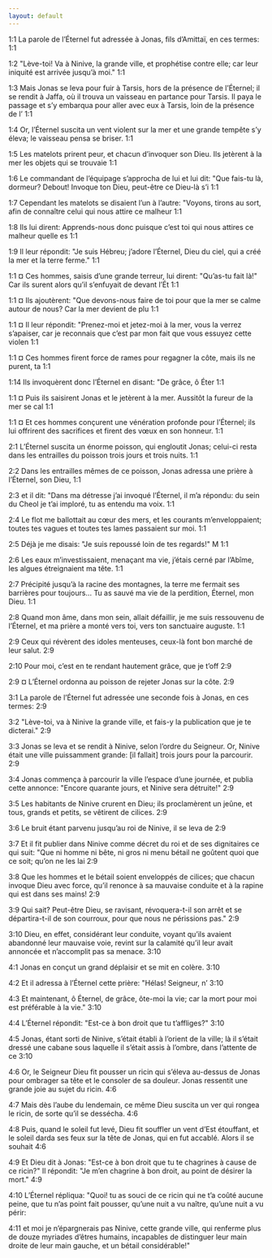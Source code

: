 ```yaml
---
layout: default
---
```


<span class="marginnote nb" label="1:1" name="1:1">1:1</span><span style="display:none">¤1:1¤</span>
 La parole de l’Éternel fut adressée à Jonas, fils d’Amittaï, en ces termes:
<span class="marginnote nb" label="1:1" name="1:1">1:1</span><span style="display:none">¤1:1¤</span>

<span class="marginnote nb" label="1:2" name="1:2">1:2</span><span style="display:none">¤1:2¤</span>
 "Lève-toi! Va à Ninive, la grande ville, et prophétise contre elle; car leur iniquité est arrivée jusqu’à moi."
<span class="marginnote nb" label="1:1" name="1:1">1:1</span><span style="display:none">¤1:1¤</span>

<span class="marginnote nb" label="1:3" name="1:3">1:3</span><span style="display:none">¤1:3¤</span>
 Mais Jonas se leva pour fuir à Tarsis, hors de la présence de l’Éternel; il se rendit à Jaffa, où il trouva un vaisseau en partance pour Tarsis. Il paya le passage et s’y embarqua pour aller avec eux à Tarsis, loin de la présence de l’
<span class="marginnote nb" label="1:1" name="1:1">1:1</span><span style="display:none">¤1:1¤</span>

<span class="marginnote nb" label="1:4" name="1:4">1:4</span><span style="display:none">¤1:4¤</span>
 Or, l’Éternel suscita un vent violent sur la mer et une grande tempête s’y éleva; le vaisseau pensa se briser.
<span class="marginnote nb" label="1:1" name="1:1">1:1</span><span style="display:none">¤1:1¤</span>

<span class="marginnote nb" label="1:5" name="1:5">1:5</span><span style="display:none">¤1:5¤</span>
 Les matelots prirent peur, et chacun d’invoquer son Dieu. Ils jetèrent à la mer les objets qui se trouvaie
<span class="marginnote nb" label="1:1" name="1:1">1:1</span><span style="display:none">¤1:1¤</span>

<span class="marginnote nb" label="1:6" name="1:6">1:6</span><span style="display:none">¤1:6¤</span>
Le commandant de l’équipage s’approcha de lui et lui dit: "Que fais-tu là, dormeur? Debout! Invoque ton Dieu, peut-être ce Dieu-là s’i
<span class="marginnote nb" label="1:1" name="1:1">1:1</span><span style="display:none">¤1:1¤</span>

<span class="marginnote nb" label="1:7" name="1:7">1:7</span><span style="display:none">¤1:7¤</span>
Cependant les matelots se disaient l’un à l’autre: "Voyons, tirons au sort, afin de connaître celui qui nous attire ce malheur
<span class="marginnote nb" label="1:1" name="1:1">1:1</span><span style="display:none">¤1:1¤</span>

<span class="marginnote nb" label="1:8" name="1:8">1:8</span><span style="display:none">¤1:8¤</span>
Ils lui dirent: Apprends-nous donc puisque c’est toi qui nous attires ce malheur quelle es
<span class="marginnote nb" label="1:1" name="1:1">1:1</span><span style="display:none">¤1:1¤</span>

<span class="marginnote nb" label="1:9" name="1:9">1:9</span><span style="display:none">¤1:9¤</span>
 Il leur répondit: "Je suis Hébreu; j’adore l’Éternel, Dieu du ciel, qui a créé la mer et la terre ferme."
<span class="marginnote nb" label="1:1" name="1:1">1:1</span><span style="display:none">¤1:1¤</span>

<span class="marginnote nb" label="1:1" name="1:1">1:1</span><span style="display:none">¤1:1¤</span>
¤ Ces hommes, saisis d’une grande terreur, lui dirent: "Qu’as-tu fait là!" Car ils surent alors qu’il s’enfuyait de devant l’Ét
<span class="marginnote nb" label="1:1" name="1:1">1:1</span><span style="display:none">¤1:1¤</span>

<span class="marginnote nb" label="1:1" name="1:1">1:1</span><span style="display:none">¤1:1¤</span>
¤ Ils ajoutèrent: "Que devons-nous faire de toi pour que la mer se calme autour de nous? Car la mer devient de plu
<span class="marginnote nb" label="1:1" name="1:1">1:1</span><span style="display:none">¤1:1¤</span>

<span class="marginnote nb" label="1:1" name="1:1">1:1</span><span style="display:none">¤1:1¤</span>
¤ Il leur répondit: "Prenez-moi et jetez-moi à la mer, vous la verrez s’apaiser, car je reconnais que c’est par mon fait que vous essuyez cette violen
<span class="marginnote nb" label="1:1" name="1:1">1:1</span><span style="display:none">¤1:1¤</span>

<span class="marginnote nb" label="1:1" name="1:1">1:1</span><span style="display:none">¤1:1¤</span>
¤ Ces hommes firent force de rames pour regagner la côte, mais ils ne purent, ta
<span class="marginnote nb" label="1:1" name="1:1">1:1</span><span style="display:none">¤1:1¤</span>

<span class="marginnote nb" label="1:14" name="1:14">1:14</span><span style="display:none">¤1:14¤</span>
 Ils invoquèrent donc l’Éternel en disant: "De grâce, ô Éter
<span class="marginnote nb" label="1:1" name="1:1">1:1</span><span style="display:none">¤1:1¤</span>

<span class="marginnote nb" label="1:1" name="1:1">1:1</span><span style="display:none">¤1:1¤</span>
¤ Puis ils saisirent Jonas et le jetèrent à la mer. Aussitôt la fureur de la mer se cal
<span class="marginnote nb" label="1:1" name="1:1">1:1</span><span style="display:none">¤1:1¤</span>

<span class="marginnote nb" label="1:1" name="1:1">1:1</span><span style="display:none">¤1:1¤</span>
¤ Et ces hommes conçurent une vénération profonde pour l’Éternel; ils lui offrirent des sacrifices et firent des vœux en son honneur.
<span class="marginnote nb" label="1:1" name="1:1">1:1</span><span style="display:none">¤1:1¤</span>

<span class="marginnote nb" label="2:1" name="2:1">2:1</span><span style="display:none">¤2:1¤</span>
 L’Éternel suscita un énorme poisson, qui engloutit Jonas; celui-ci resta dans les entrailles du poisson trois jours et trois nuits.
<span class="marginnote nb" label="1:1" name="1:1">1:1</span><span style="display:none">¤1:1¤</span>

<span class="marginnote nb" label="2:2" name="2:2">2:2</span><span style="display:none">¤2:2¤</span>
 Dans les entrailles mêmes de ce poisson, Jonas adressa une prière à l’Éternel, son Dieu,
<span class="marginnote nb" label="1:1" name="1:1">1:1</span><span style="display:none">¤1:1¤</span>

<span class="marginnote nb" label="2:3" name="2:3">2:3</span><span style="display:none">¤2:3¤</span>
et il dit: "Dans ma détresse j’ai invoqué l’Éternel, il m’a répondu: du sein du Cheol je t’ai imploré, tu as entendu ma voix.
<span class="marginnote nb" label="1:1" name="1:1">1:1</span><span style="display:none">¤1:1¤</span>

<span class="marginnote nb" label="2:4" name="2:4">2:4</span><span style="display:none">¤2:4¤</span>
 Le flot me ballottait au cœur des mers, et les courants m’enveloppaient; toutes tes vagues et toutes tes lames passaient sur moi.
<span class="marginnote nb" label="1:1" name="1:1">1:1</span><span style="display:none">¤1:1¤</span>

<span class="marginnote nb" label="2:5" name="2:5">2:5</span><span style="display:none">¤2:5¤</span>
 Déjà je me disais: "Je suis repoussé loin de tes regards!" M
<span class="marginnote nb" label="1:1" name="1:1">1:1</span><span style="display:none">¤1:1¤</span>

<span class="marginnote nb" label="2:6" name="2:6">2:6</span><span style="display:none">¤2:6¤</span>
 Les eaux m’investissaient, menaçant ma vie, j’étais cerné par l’Abîme, les algues étreignaient ma tête.
<span class="marginnote nb" label="1:1" name="1:1">1:1</span><span style="display:none">¤1:1¤</span>

<span class="marginnote nb" label="2:7" name="2:7">2:7</span><span style="display:none">¤2:7¤</span>
 Précipité jusqu’à la racine des montagnes, la terre me fermait ses barrières pour toujours... Tu as sauvé ma vie de la perdition, Éternel, mon Dieu.
<span class="marginnote nb" label="1:1" name="1:1">1:1</span><span style="display:none">¤1:1¤</span>

<span class="marginnote nb" label="2:8" name="2:8">2:8</span><span style="display:none">¤2:8¤</span>
Quand mon âme, dans mon sein, allait défaillir, je me suis ressouvenu de l’Éternel, et ma prière a monté vers toi, vers ton sanctuaire auguste.
<span class="marginnote nb" label="1:1" name="1:1">1:1</span><span style="display:none">¤1:1¤</span>

<span class="marginnote nb" label="2:9" name="2:9">2:9</span><span style="display:none">¤2:9¤</span>
 Ceux qui révèrent des idoles menteuses, ceux-là font bon marché de leur salut.
<span class="marginnote nb" label="2:9" name="2:9">2:9</span><span style="display:none">¤2:9¤</span>

<span class="marginnote nb" label="2:10" name="2:10">2:10</span><span style="display:none">¤2:10¤</span>
 Pour moi, c’est en te rendant hautement grâce, que je t’off
<span class="marginnote nb" label="2:9" name="2:9">2:9</span><span style="display:none">¤2:9¤</span>

<span class="marginnote nb" label="2:9" name="2:9">2:9</span><span style="display:none">¤2:9¤</span>
¤ L’Éternel ordonna au poisson de rejeter Jonas sur la côte.
<span class="marginnote nb" label="2:9" name="2:9">2:9</span><span style="display:none">¤2:9¤</span>

<span class="marginnote nb" label="3:1" name="3:1">3:1</span><span style="display:none">¤3:1¤</span>
 La parole de l’Éternel fut adressée une seconde fois à Jonas, en ces termes:
<span class="marginnote nb" label="2:9" name="2:9">2:9</span><span style="display:none">¤2:9¤</span>

<span class="marginnote nb" label="3:2" name="3:2">3:2</span><span style="display:none">¤3:2¤</span>
 "Lève-toi, va à Ninive la grande ville, et fais-y la publication que je te dicterai."
<span class="marginnote nb" label="2:9" name="2:9">2:9</span><span style="display:none">¤2:9¤</span>

<span class="marginnote nb" label="3:3" name="3:3">3:3</span><span style="display:none">¤3:3¤</span>
 Jonas se leva et se rendit à Ninive, selon l’ordre du Seigneur. Or, Ninive était une ville puissamment grande: [il fallait] trois jours pour la parcourir.
<span class="marginnote nb" label="2:9" name="2:9">2:9</span><span style="display:none">¤2:9¤</span>

<span class="marginnote nb" label="3:4" name="3:4">3:4</span><span style="display:none">¤3:4¤</span>
Jonas commença à parcourir la ville l’espace d’une journée, et publia cette annonce: "Encore quarante jours, et Ninive sera détruite!"
<span class="marginnote nb" label="2:9" name="2:9">2:9</span><span style="display:none">¤2:9¤</span>

<span class="marginnote nb" label="3:5" name="3:5">3:5</span><span style="display:none">¤3:5¤</span>
 Les habitants de Ninive crurent en Dieu; ils proclamèrent un jeûne, et tous, grands et petits, se vêtirent de cilices.
<span class="marginnote nb" label="2:9" name="2:9">2:9</span><span style="display:none">¤2:9¤</span>

<span class="marginnote nb" label="3:6" name="3:6">3:6</span><span style="display:none">¤3:6¤</span>
 Le bruit étant parvenu jusqu’au roi de Ninive, il se leva de
<span class="marginnote nb" label="2:9" name="2:9">2:9</span><span style="display:none">¤2:9¤</span>

<span class="marginnote nb" label="3:7" name="3:7">3:7</span><span style="display:none">¤3:7¤</span>
 Et il fit publier dans Ninive comme décret du roi et de ses dignitaires ce qui suit: "Que ni homme ni bête, ni gros ni menu bétail ne goûtent quoi que ce soit; qu’on ne les lai
<span class="marginnote nb" label="2:9" name="2:9">2:9</span><span style="display:none">¤2:9¤</span>

<span class="marginnote nb" label="3:8" name="3:8">3:8</span><span style="display:none">¤3:8¤</span>
 Que les hommes et le bétail soient enveloppés de cilices; que chacun invoque Dieu avec force, qu’il renonce à sa mauvaise conduite et à la rapine qui est dans ses mains!
<span class="marginnote nb" label="2:9" name="2:9">2:9</span><span style="display:none">¤2:9¤</span>

<span class="marginnote nb" label="3:9" name="3:9">3:9</span><span style="display:none">¤3:9¤</span>
Qui sait? Peut-être Dieu, se ravisant, révoquera-t-il son arrêt et se départira-t-il de son courroux, pour que nous ne périssions pas."
<span class="marginnote nb" label="2:9" name="2:9">2:9</span><span style="display:none">¤2:9¤</span>

<span class="marginnote nb" label="3:10" name="3:10">3:10</span><span style="display:none">¤3:10¤</span>
 Dieu, en effet, considérant leur conduite, voyant qu’ils avaient abandonné leur mauvaise voie, revint sur la calamité qu’il leur avait annoncée et n’accomplit pas sa menace.
<span class="marginnote nb" label="3:10" name="3:10">3:10</span><span style="display:none">¤3:10¤</span>

<span class="marginnote nb" label="4:1" name="4:1">4:1</span><span style="display:none">¤4:1¤</span>
 Jonas en conçut un grand déplaisir et se mit en colère.
<span class="marginnote nb" label="3:10" name="3:10">3:10</span><span style="display:none">¤3:10¤</span>

<span class="marginnote nb" label="4:2" name="4:2">4:2</span><span style="display:none">¤4:2¤</span>
 Et il adressa à l’Éternel cette prière: "Hélas! Seigneur, n’
<span class="marginnote nb" label="3:10" name="3:10">3:10</span><span style="display:none">¤3:10¤</span>

<span class="marginnote nb" label="4:3" name="4:3">4:3</span><span style="display:none">¤4:3¤</span>
 Et maintenant, ô Éternel, de grâce, ôte-moi la vie; car la mort pour moi est préférable à la vie."
<span class="marginnote nb" label="3:10" name="3:10">3:10</span><span style="display:none">¤3:10¤</span>

<span class="marginnote nb" label="4:4" name="4:4">4:4</span><span style="display:none">¤4:4¤</span>
 L’Éternel répondit: "Est-ce à bon droit que tu t’affliges?"
<span class="marginnote nb" label="3:10" name="3:10">3:10</span><span style="display:none">¤3:10¤</span>

<span class="marginnote nb" label="4:5" name="4:5">4:5</span><span style="display:none">¤4:5¤</span>
Jonas, étant sorti de Ninive, s’était établi à l’orient de la ville; là il s’était dressé une cabane sous laquelle il s’était assis à l’ombre, dans l’attente de ce 
<span class="marginnote nb" label="3:10" name="3:10">3:10</span><span style="display:none">¤3:10¤</span>

<span class="marginnote nb" label="4:6" name="4:6">4:6</span><span style="display:none">¤4:6¤</span>
 Or, le Seigneur Dieu fit pousser un ricin qui s’éleva au-dessus de Jonas pour ombrager sa tête et le consoler de sa douleur. Jonas ressentit une grande joie au sujet du ricin.
<span class="marginnote nb" label="4:6" name="4:6">4:6</span><span style="display:none">¤4:6¤</span>

<span class="marginnote nb" label="4:7" name="4:7">4:7</span><span style="display:none">¤4:7¤</span>
 Mais dès l’aube du lendemain, ce même Dieu suscita un ver qui rongea le ricin, de sorte qu’il se dessécha.
<span class="marginnote nb" label="4:6" name="4:6">4:6</span><span style="display:none">¤4:6¤</span>

<span class="marginnote nb" label="4:8" name="4:8">4:8</span><span style="display:none">¤4:8¤</span>
Puis, quand le soleil fut levé, Dieu fit souffler un vent d’Est étouffant, et le soleil darda ses feux sur la tête de Jonas, qui en fut accablé. Alors il se souhait
<span class="marginnote nb" label="4:6" name="4:6">4:6</span><span style="display:none">¤4:6¤</span>

<span class="marginnote nb" label="4:9" name="4:9">4:9</span><span style="display:none">¤4:9¤</span>
 Et Dieu dit à Jonas: "Est-ce à bon droit que tu te chagrines à cause de ce ricin?" Il répondit: "Je m’en chagrine à bon droit, au point de désirer la mort."
<span class="marginnote nb" label="4:9" name="4:9">4:9</span><span style="display:none">¤4:9¤</span>

<span class="marginnote nb" label="4:10" name="4:10">4:10</span><span style="display:none">¤4:10¤</span>
 L’Éternel répliqua: "Quoi! tu as souci de ce ricin qui ne t’a coûté aucune peine, que tu n’as point fait pousser, qu’une nuit a vu naître, qu’une nuit a vu périr:

<span class="marginnote nb" label="4:11" name="4:11">4:11</span><span style="display:none">¤4:11¤</span>
 et moi je n’épargnerais pas Ninive, cette grande ville, qui renferme plus de douze myriades d’êtres humains, incapables de distinguer leur main droite de leur main gauche, et un bétail considérable!"